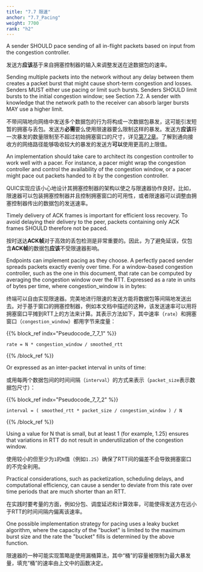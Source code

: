 ```yaml
---
title: "7.7 限速"
anchor: "7.7_Pacing"
weight: 7700
rank: "h2"
---
```


A sender SHOULD pace sending of all in-flight packets based on input from the congestion controller.

发送方**应该**基于来自拥塞控制器的输入来调整发送在途数据包的速率。

Sending multiple packets into the network without any delay between them creates a packet burst that might cause short-term congestion and losses. Senders MUST either use pacing or limit such bursts. Senders SHOULD limit bursts to the initial congestion window; see Section 7.2. A sender with knowledge that the network path to the receiver can absorb larger bursts MAY use a higher limit.

不带间隔地向网络中发送多个数据包的行为将构成一次数据包暴发，这可能引发短暂的拥塞与丢包。发送方**必需**要么使用限速器要么限制这样的暴发。发送方**应该**将一次暴发的数量限制至不超过初始拥塞窗口的尺寸，详见[第7.2章]()。了解到通向接收方的网络路径能够吸收较大的暴发的发送方**可以**使用更高的上限值。

An implementation should take care to architect its congestion controller to work well with a pacer. For instance, a pacer might wrap the congestion controller and control the availability of the congestion window, or a pacer might pace out packets handed to it by the congestion controller.

QUIC实现应该小心地设计其拥塞控制器的架构以使之与限速器协作良好。比如，限速器可以包装拥塞控制器并且控制拥塞窗口的可用性，或者限速器可以调整由拥塞控制器传出的数据包的发送速率。

Timely delivery of ACK frames is important for efficient loss recovery. To avoid delaying their delivery to the peer, packets containing only ACK frames SHOULD therefore not be paced.

按时送达**ACK帧**对于高效的丢包检测是非常重要的。因此，为了避免延误，仅包含**ACK帧**的数据包**应该**不受限速器影响。

Endpoints can implement pacing as they choose. A perfectly paced sender spreads packets exactly evenly over time. For a window-based congestion controller, such as the one in this document, that rate can be computed by averaging the congestion window over the RTT. Expressed as a rate in units of bytes per time, where congestion_window is in bytes:

终端可以自由实现限速器。完美地进行限速的发送方能将数据包等间隔地发送出去。对于基于窗口的拥塞控制器，例如本文档中描述的这种，该发送速率可以用将拥塞窗口平摊到RTT上的方法来计算。其表示方法如下，其中速率（`rate`）和拥塞窗口（`congestion_window`）都用字节来度量：

{{% block_ref
indx="Pseudocode_7_7_1" %}}

```
rate = N * congestion_window / smoothed_rtt
```

{{% /block_ref %}}

Or expressed as an inter-packet interval in units of time:

或用每两个数据包间的时间间隔（`interval`）的方式来表示（`packet_size`表示数据包尺寸）：

{{% block_ref
indx="Pseudocode_7_7_2" %}}

```
interval = ( smoothed_rtt * packet_size / congestion_window ) / N
```

{{% /block_ref %}}

Using a value for N that is small, but at least 1 (for example, 1.25) ensures that variations in RTT do not result in underutilization of the congestion window.

使用较小的但至少为`1`的`N`值（例如`1.25`）确保了RTT间的偏差不会导致拥塞窗口的不完全利用。

Practical considerations, such as packetization, scheduling delays, and computational efficiency, can cause a sender to deviate from this rate over time periods that are much shorter than an RTT.

在实践时要考量的方面，例如分包、调度延迟和计算效率，可能使得发送方在远小于RTT的时间间隔内偏离该速率。

One possible implementation strategy for pacing uses a leaky bucket algorithm, where the capacity of the "bucket" is limited to the maximum burst size and the rate the "bucket" fills is determined by the above function.

限速器的一种可能实现策略是使用漏桶算法，其中“桶”的容量被限制为最大暴发量，填充“桶”的速率由上文中的函数决定。
